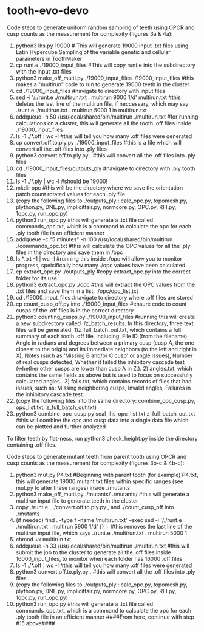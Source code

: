 # tooth-evo-devo

Code steps to generate uniform random sampling of teeth using OPCR and cusp counts as the measurement for complexity (figures 3a & 4a):
1. python3 lhs.py 19000     # This will generate 19000 input .txt files using Latin Hypercube Sampling of the variable genetic and cellular parameters in ToothMaker
2. cp runt.e ./19000_input_files     #This will copy runt.e into the subdirectory with the input .txt files
3. python3 make_off_multi.py ./19000_input_files ./19000_input_files     #this makes a "multirun" code to run to generate 19000 teeth in the cluster 
4. cd ./19000_input_files #navigate to directory with input files
5. sed -i '/\.\/runt\.e \.\/multirun\.txt \. multirun 9000 1/d' multirun.txt     #this deletes the last line of the multirun file, if neccessary, which may say ./runt.e ./multirun.txt . multirun 5000 1 in multirun.txt
6. addqueue -n 50 /usr/local/shared/bin/multirun ./multirun.txt     #for running calculations on a cluster, this will generate all the tooth .off files inside ./19000_input_files
7. ls -1 ./*.off | wc -l    #this will tell you how many .off files were generated
8. cp convert.off.to.ply.py ./19000_input_files     #this is a file which will convert all the .off files into .ply files
9. python3 convert.off.to.ply.py .    #this will convert all the .off files into .ply files
10. cd ./19000_input_files/outputs_ply    #navigate to directory with .ply tooth files
11. ls -1 ./*.ply | wc -l    #should be 19000!
12. mkdir opc    #this will be the directory where we save the orientation patch count rotated values for each .ply file
13.  (copy the following files to ./outputs_ply : calc_opc.py, topomesh.py, plython.py, DNE.py, implicitfair.py, normcore.py, OPC.py, RFI.py, 1opc.py, run_opc.py)
14.  python3 run_opc.py    #this will generate a .txt file called commands_opc.txt, which is a command to calculate the opc for each .ply tooth file in an efficient manner
15.  addqueue -c "5 minutes" -n 100 /usr/local/shared/bin/multirun ./commands_opc.txt    #this will calculate the OPC values for all the .ply files in the directory and save them in /opc
16.  ls *.txt -1 | wc -l    #running this inside ./opc will allow you to monitor progress, speicifically how many ./opc values have been calculated.
17.  cp extract_opc.py ./outputs_ply    #copy extract_opc.py into the correct folder for its use
18.  python3 extract_opc.py ./opc     #this will extract the OPC values from the .txt files and save them in a list: ./opc/opc_list.txt
19.  cd ./19000_input_files    #navigate to directory where .off files are stored
20.  cp count_cusp_off.py into ./19000_input_files    #ensure code to count cusps of the .off files is in the correct directory
21.  python3 counting_cusps.py ./19000_input_files     #running this will create a new subdirectory called ./z_batch_results. In this directory, three text files will be generated: 1)z_full_batch_out.txt, which contains a full summary of each tooth .off file, including: File ID (from the filename), Angle in radians and degrees between a primary cusp (cusp A, the one closest to the origin) and its immediate neighbors (to the left and right in X), Notes (such as 'Missing B and/or C cusp' or angle issues), Number of real cusps detected, Whether it failed the inhibitory cascade test (whether other cusps are lower than cusp A in Z.). 2) angles.txt, which contains the same fields as above but is used to focus on successfully calculated angles.. 3) fails.txt, which contains records of files that had issues, such as: Missing neighboring cusps, Invalid angles, Failures in the inhibitory cascade test.
23.  (copy the following files into the same directory: combine_opc_cusp.py, opc_list.txt, z_full_batch_out.txt)
24.  python3 combine_opc_cusp.py seal_lhs_opc_list.txt z_full_batch_out.txt     #this will combine the opc and cusp data into a single data file which can be plotted and further analyzed

To filter teeth by flat-ness, run python3 check_height.py inside the directory containing .off files.

Code steps to generate mutant teeth from parent tooth using OPCR and cusp counts as the measurement for complexity (figures 3b-c & 4b-c):
1. python3 mut.py P4.txt     #Beginning with parent tooth (for example) P4.txt, this will generate 19000 mutant txt files within specific ranges (see mut.py to alter these ranges) inside ./mutants
2. python3 make_off_multi.py ./mutants/ ./mutants/      #this will generate a multirun input file to generate teeth in the cluster
3. copy ./runt.e , ./convert.off.to.ply.py , and ./count_cusp_off into ./mutants
4. (if needed) find . -type f -name 'multirun.txt' -exec sed -i '/\.\/runt\.e \.\/multirun\.txt \. multirun 5900 1/d' {} +     #this removes the last line of the multirun input file, which says ./runt.e ./multirun.txt . multirun 5000 1
5. chmod +x multirun.txt
6. addqueue -n 33 /usr/local/shared/bin/multirun ./multirun.txt      #this will submit the job to the cluster to generate all the .off files inside 16000_input_files, to monitor when each folder has 16000 .off files
7. ls -1 ./*.off | wc -l      #this will tell you how many .off files were generated
8. python3 convert.off.to.ply.py .      #this will convert all the .off files into .ply files
9. (copy the following files to ./outputs_ply : calc_opc.py, topomesh.py, plython.py, DNE.py, implicitfair.py, normcore.py, OPC.py, RFI.py, 1opc.py, run_opc.py)
10. python3 run_opc.py    #this will generate a .txt file called commands_opc.txt, which is a command to calculate the opc for each .ply tooth file in an efficient manner
####From here, continue with step #15 above####
